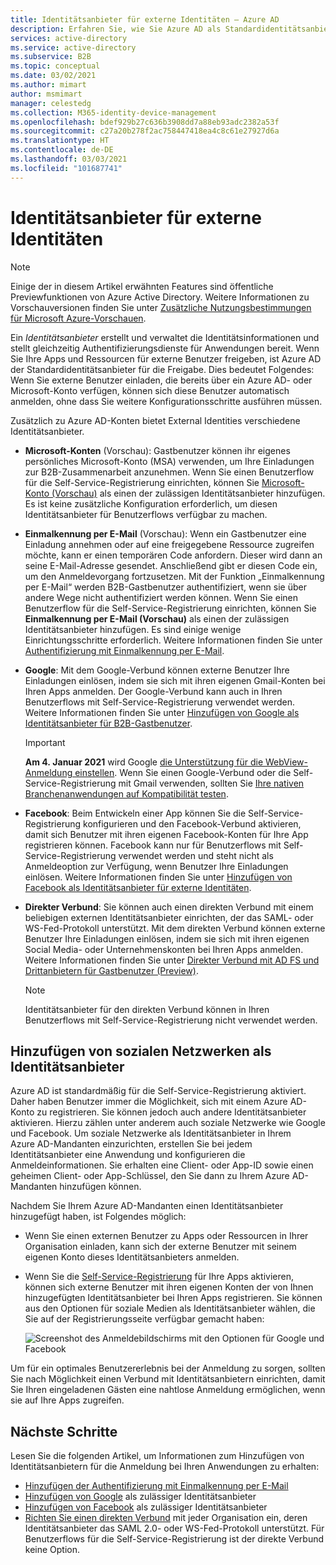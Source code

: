 ```yaml
---
title: Identitätsanbieter für externe Identitäten – Azure AD
description: Erfahren Sie, wie Sie Azure AD als Standardidentitätsanbieter für die Freigabe für externe Benutzer verwenden.
services: active-directory
ms.service: active-directory
ms.subservice: B2B
ms.topic: conceptual
ms.date: 03/02/2021
ms.author: mimart
author: msmimart
manager: celestedg
ms.collection: M365-identity-device-management
ms.openlocfilehash: bdef929b27c636b3908dd7a88eb93adc2382a53f
ms.sourcegitcommit: c27a20b278f2ac758447418ea4c8c61e27927d6a
ms.translationtype: HT
ms.contentlocale: de-DE
ms.lasthandoff: 03/03/2021
ms.locfileid: "101687741"
---
```

# <a name="identity-providers-for-external-identities"></a>Identitätsanbieter für externe Identitäten

> [!NOTE]
> Einige der in diesem Artikel erwähnten Features sind öffentliche Previewfunktionen von Azure Active Directory. Weitere Informationen zu Vorschauversionen finden Sie unter [Zusätzliche Nutzungsbestimmungen für Microsoft Azure-Vorschauen](https://azure.microsoft.com/support/legal/preview-supplemental-terms/).

Ein *Identitätsanbieter* erstellt und verwaltet die Identitätsinformationen und stellt gleichzeitig Authentifizierungsdienste für Anwendungen bereit. Wenn Sie Ihre Apps und Ressourcen für externe Benutzer freigeben, ist Azure AD der Standardidentitätsanbieter für die Freigabe. Dies bedeutet Folgendes: Wenn Sie externe Benutzer einladen, die bereits über ein Azure AD- oder Microsoft-Konto verfügen, können sich diese Benutzer automatisch anmelden, ohne dass Sie weitere Konfigurationsschritte ausführen müssen.

Zusätzlich zu Azure AD-Konten bietet External Identities verschiedene Identitätsanbieter.

- **Microsoft-Konten** (Vorschau): Gastbenutzer können ihr eigenes persönliches Microsoft-Konto (MSA) verwenden, um Ihre Einladungen zur B2B-Zusammenarbeit anzunehmen. Wenn Sie einen Benutzerflow für die Self-Service-Registrierung einrichten, können Sie [Microsoft-Konto (Vorschau)](microsoft-account.md) als einen der zulässigen Identitätsanbieter hinzufügen. Es ist keine zusätzliche Konfiguration erforderlich, um diesen Identitätsanbieter für Benutzerflows verfügbar zu machen.

- **Einmalkennung per E-Mail** (Vorschau): Wenn ein Gastbenutzer eine Einladung annehmen oder auf eine freigegebene Ressource zugreifen möchte, kann er einen temporären Code anfordern. Dieser wird dann an seine E-Mail-Adresse gesendet. Anschließend gibt er diesen Code ein, um den Anmeldevorgang fortzusetzen. Mit der Funktion „Einmalkennung per E-Mail“ werden B2B-Gastbenutzer authentifiziert, wenn sie über andere Wege nicht authentifiziert werden können. Wenn Sie einen Benutzerflow für die Self-Service-Registrierung einrichten, können Sie **Einmalkennung per E-Mail (Vorschau)** als einen der zulässigen Identitätsanbieter hinzufügen. Es sind einige wenige Einrichtungsschritte erforderlich. Weitere Informationen finden Sie unter [Authentifizierung mit Einmalkennung per E-Mail](one-time-passcode.md).

- **Google**: Mit dem Google-Verbund können externe Benutzer Ihre Einladungen einlösen, indem sie sich mit ihren eigenen Gmail-Konten bei Ihren Apps anmelden. Der Google-Verbund kann auch in Ihren Benutzerflows mit Self-Service-Registrierung verwendet werden. Weitere Informationen finden Sie unter [Hinzufügen von Google als Identitätsanbieter für B2B-Gastbenutzer](google-federation.md).
   > [!IMPORTANT]
   > **Am 4. Januar 2021** wird Google [die Unterstützung für die WebView-Anmeldung einstellen](https://developers.googleblog.com/2020/08/guidance-for-our-effort-to-block-less-secure-browser-and-apps.html). Wenn Sie einen Google-Verbund oder die Self-Service-Registrierung mit Gmail verwenden, sollten Sie [Ihre nativen Branchenanwendungen auf Kompatibilität testen](google-federation.md#deprecation-of-webview-sign-in-support).

- **Facebook**: Beim Entwickeln einer App können Sie die Self-Service-Registrierung konfigurieren und den Facebook-Verbund aktivieren, damit sich Benutzer mit ihren eigenen Facebook-Konten für Ihre App registrieren können. Facebook kann nur für Benutzerflows mit Self-Service-Registrierung verwendet werden und steht nicht als Anmeldeoption zur Verfügung, wenn Benutzer Ihre Einladungen einlösen. Weitere Informationen finden Sie unter [Hinzufügen von Facebook als Identitätsanbieter für externe Identitäten](facebook-federation.md).

- **Direkter Verbund**: Sie können auch einen direkten Verbund mit einem beliebigen externen Identitätsanbieter einrichten, der das SAML- oder WS-Fed-Protokoll unterstützt. Mit dem direkten Verbund können externe Benutzer Ihre Einladungen einlösen, indem sie sich mit ihren eigenen Social Media- oder Unternehmenskonten bei Ihren Apps anmelden. Weitere Informationen finden Sie unter [Direkter Verbund mit AD FS und Drittanbietern für Gastbenutzer (Preview)](direct-federation.md).
   > [!NOTE]
   > Identitätsanbieter für den direkten Verbund können in Ihren Benutzerflows mit Self-Service-Registrierung nicht verwendet werden.

## <a name="adding-social-identity-providers"></a>Hinzufügen von sozialen Netzwerken als Identitätsanbieter

Azure AD ist standardmäßig für die Self-Service-Registrierung aktiviert. Daher haben Benutzer immer die Möglichkeit, sich mit einem Azure AD-Konto zu registrieren. Sie können jedoch auch andere Identitätsanbieter aktivieren. Hierzu zählen unter anderem auch soziale Netzwerke wie Google und Facebook. Um soziale Netzwerke als Identitätsanbieter in Ihrem Azure AD-Mandanten einzurichten, erstellen Sie bei jedem Identitätsanbieter eine Anwendung und konfigurieren die Anmeldeinformationen. Sie erhalten eine Client- oder App-ID sowie einen geheimen Client- oder App-Schlüssel, den Sie dann zu Ihrem Azure AD-Mandanten hinzufügen können.

Nachdem Sie Ihrem Azure AD-Mandanten einen Identitätsanbieter hinzugefügt haben, ist Folgendes möglich:

- Wenn Sie einen externen Benutzer zu Apps oder Ressourcen in Ihrer Organisation einladen, kann sich der externe Benutzer mit seinem eigenen Konto dieses Identitätsanbieters anmelden.
- Wenn Sie die [Self-Service-Registrierung](self-service-sign-up-overview.md) für Ihre Apps aktivieren, können sich externe Benutzer mit ihren eigenen Konten der von Ihnen hinzugefügten Identitätsanbieter bei Ihren Apps registrieren. Sie können aus den Optionen für soziale Medien als Identitätsanbieter wählen, die Sie auf der Registrierungsseite verfügbar gemacht haben:

   ![Screenshot des Anmeldebildschirms mit den Optionen für Google und Facebook](media/identity-providers/sign-in-with-social-identity.png)

Um für ein optimales Benutzererlebnis bei der Anmeldung zu sorgen, sollten Sie nach Möglichkeit einen Verbund mit Identitätsanbietern einrichten, damit Sie Ihren eingeladenen Gästen eine nahtlose Anmeldung ermöglichen, wenn sie auf Ihre Apps zugreifen.  

## <a name="next-steps"></a>Nächste Schritte

Lesen Sie die folgenden Artikel, um Informationen zum Hinzufügen von Identitätsanbietern für die Anmeldung bei Ihren Anwendungen zu erhalten:

- [Hinzufügen der Authentifizierung mit Einmalkennung per E-Mail](one-time-passcode.md)
- [Hinzufügen von Google](google-federation.md) als zulässiger Identitätsanbieter
- [Hinzufügen von Facebook](facebook-federation.md) als zulässiger Identitätsanbieter
- [Richten Sie einen direkten Verbund](direct-federation.md) mit jeder Organisation ein, deren Identitätsanbieter das SAML 2.0- oder WS-Fed-Protokoll unterstützt. Für Benutzerflows für die Self-Service-Registrierung ist der direkte Verbund keine Option.
